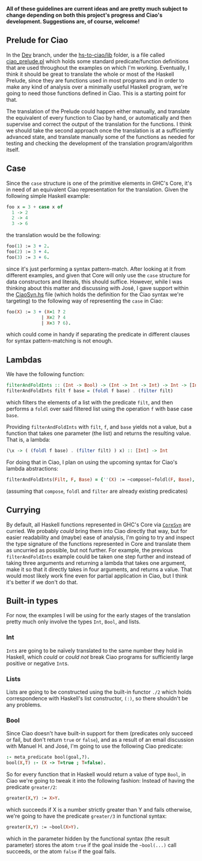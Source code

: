 **All of these guidelines are current ideas and are pretty much subject to change depending on both this project's progress
and Ciao's development. Suggestions are, of course, welcome!**

## Prelude for Ciao

In the [Dev](https://github.com/imdea-software/hs-to-ciao/tree/dev) branch, 
under the [hs-to-ciao/lib](https://github.com/imdea-software/hs-to-ciao/tree/dev/lib) folder, is a file called 
[ciao_prelude.pl](https://github.com/imdea-software/hs-to-ciao/tree/dev/lib/ciao_prelude.pl) 
which holds some standard predicate/function
definitions that are used throughout the examples on which I'm working. Eventually, I think it should be
great to translate the whole or most of the Haskell Prelude, since they are functions used in most programs
and in order to make any kind of analysis over a minimally useful Haskell program, we're going to need
those functions defined in Ciao. This is a starting point for that.

The translation of the Prelude could happen either manually, and translate the equivalent
of every function to Ciao by hand, or automatically and then supervise and correct the output
of the translation for the functions. I think we should take the second approach once the translation
is at a sufficiently advanced state, and translate manually some of the functions as needed for
testing and checking the development of the translation program/algorithm itself.

## Case

Since the `case` structure is one of the primitive elements in GHC's Core,
it's in need of an equivalent Ciao representation for the translation.
Given the following simple Haskell example:

```haskell
foo x = 3 + case x of
  1 -> 2
  2 -> 4
  3 -> 6
```
the translation would be the following:
```prolog
foo(1) := 3 + 2.
foo(2) := 3 + 4.
foo(3) := 3 + 6.
```
since it's just performing a syntax pattern-match. After looking at it from different examples,
and given that Core will only use the `case` structure for data constructors and literals, this should suffice.
However, while I was thinking about this matter and discussing with José, I gave support within the 
[CiaoSyn.hs](https://github.com/imdea-software/hs-to-ciao/blob/dev/src/Dev/CiaoSyn.hs) file
(which holds the definition for the Ciao syntax we're targeting) to the following way of representing the `case`
in Ciao:
```prolog
foo(X) := 3 + (X=1 ? 2
             | X=2 ? 4
             | X=3 ? 6).
```
which could come in handy if separating the predicate in different clauses for syntax pattern-matching is not enough.

## Lambdas

We have the following function:
```haskell
filterAndFoldInts :: (Int -> Bool) -> (Int -> Int -> Int) -> Int -> [Int] -> Int
filterAndFoldInts filt f base = (foldl f base) . (filter filt)
```
which filters the elements of a list with the predicate `filt`, 
and then performs a `foldl` over said filtered list using the operation `f` with base case `base`.

Providing `filterAndFoldInts` with `filt`, `f`, and `base` yields not a value, but a function that takes one parameter
(the list) and returns the resulting value. That is, a lambda:

```haskell
(\x -> ( (foldl f base) . (filter filt) ) x) :: [Int] -> Int
```

For doing that in Ciao, I plan on using the upcoming syntax for Ciao's lambda abstractions:
```prolog
filterAndFoldInts(Filt, F, Base) = {''(X) := ~compose(~foldl(F, Base), ~filter(Filt), X)}
```
(assuming that `compose`, `foldl` and `filter` are already existing predicates)

## Currying

By default, all Haskell functions represented in GHC's Core via [`CoreSyn`](https://downloads.haskell.org/ghc/latest/docs/html/libraries/ghc-8.8.1/CoreSyn.html) are curried. We probably *could* bring them into
Ciao directly that way, but for easier readability and (maybe) ease of analysis, I'm going to try and inspect the 
type signature of the functions represented in Core and translate them as uncurried as possible, 
but not further. For example, the previous `filterAndFoldInts` example could be taken one step further and
instead of taking three arguments and returning a lambda that takes one argument, make it so that it
directly takes in four arguments, and returns a value. That would most likely work fine even for partial application
in Ciao, but I think it's better if we don't do that.

## Built-in types

For now, the examples I will be using for the early stages of the translation pretty much only involve
the types `Int`, `Bool`, and lists.

### Int

`Int`s are going to be naïvely translated to the same number they hold in Haskell,
which *could* or *could not* break Ciao programs for sufficiently large positive or negative `Int`s.

### Lists

Lists are going to be constructed using the built-in functor `./2` which holds correspondence with
Haskell's list constructor, `(:)`, so there shouldn't be any problems.

### Bool

Since Ciao doesn't have built-in support for them 
(predicates only succeed or fail, but don't return `true` or `false`),
and as a result of an email discussion with Manuel H. and José,
I'm going to use the following Ciao predicate:
```prolog
:- meta_predicate bool(goal,?).
bool(X,T) :- (X -> T=true ; T=false).
```
So for every function that in Haskell would return a value of type `Bool`, in Ciao we're going to tweak it into the following fashion:
Instead of having the predicate `greater/2`:
```prolog
greater(X,Y) := X>Y.
```
which succeeds if X is a number strictly greater than Y and fails otherwise, we're going to have the predicate `greater/3` in functional syntax:
```prolog
greater(X,Y) := ~bool(X>Y).
```
which in the parameter hidden by the functional syntax (the result parameter) stores the atom `true` if the goal inside 
the `~bool(...)` call succeeds, or the atom `false` if the goal fails.
